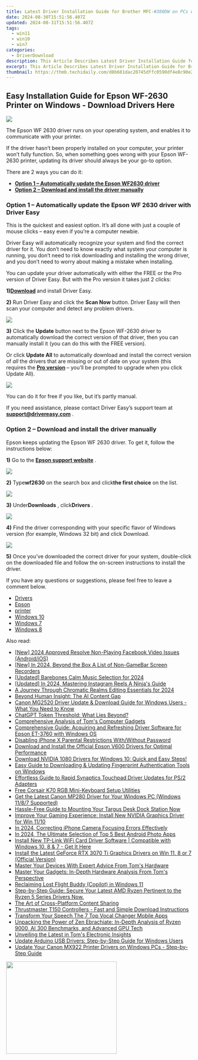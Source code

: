 ```yaml
---
title: Latest Driver Installation Guide for Brother MFC-#380DW on PCs with Windows OS
date: 2024-08-30T15:51:56.407Z
updated: 2024-08-31T15:51:56.407Z
tags:
  - win11
  - win10
  - win7
categories:
  - DriverDownload
description: This Article Describes Latest Driver Installation Guide for Brother MFC-#380DW on PCs with Windows OS
excerpt: This Article Describes Latest Driver Installation Guide for Brother MFC-#380DW on PCs with Windows OS
thumbnail: https://thmb.techidaily.com/d8b681dac20745dffc0590df4e8c90e2635d89e0810cfd55569744e9fd64a173.jpg
---
```


## Easy Installation Guide for Epson WF-2630 Printer on Windows - Download Drivers Here

![](https://images.drivereasy.com/wp-content/uploads/2019/10/2019-10-18_11-07-32.jpg)

 The Epson WF 2630 driver runs on your operating system, and enables it to communicate with your printer.

 If the driver hasn’t been properly installed on your computer, your printer won’t fully function. So, when something goes wrong with your Epson WF-2630 printer, updating its driver should always be your go-to option.

There are 2 ways you can do it:

* **[Option 1 – Automatically update the Epson WF2630 driver](https://tools.techidaily.com/drivereasy/download/)**
* **[Option 2 – Download and install the driver manually](https://tools.techidaily.com/drivereasy/download/)**

### **Option 1 – Automatically update** the Epson WF 2630 **driver** with Driver Easy

 This is the quickest and easiest option. It’s all done with just a couple of mouse clicks – easy even if you’re a computer newbie.

 Driver Easy will automatically recognize your system and find the correct driver for it. You don’t need to know exactly what system your computer is running, you don’t need to risk downloading and installing the wrong driver, and you don’t need to worry about making a mistake when installing.

 You can update your driver automatically with either the FREE or the Pro version of Driver Easy. But with the Pro version it takes just 2 clicks:

 **1)[Download](https://tools.techidaily.com/drivereasy/download/) [](https://tools.techidaily.com/drivereasy/download/)**  and install Driver Easy.

**2)** Run Driver Easy and click the **Scan Now** button. Driver Easy will then scan your computer and detect any problem drivers.

![](https://images.drivereasy.com/wp-content/uploads/2019/10/2019-10-17_12-11-59-7.jpg)

**3)** Click the **Update**  button next to the Epson WF-2630 driver to automatically download the correct version of that driver, then you can manually install it (you can do this with the FREE version).

 Or click **Update All** to automatically download and install the correct version of _all_ the drivers that are missing or out of date on your system (this requires the **[Pro version](https://tools.techidaily.com/drivereasy/download/)**  – you’ll be prompted to upgrade when you click Update All).

![](https://images.drivereasy.com/wp-content/uploads/2019/10/2019-10-18_11-03-55.jpg)

 You can do it for free if you like, but it’s partly manual.

 If you need assistance, please contact Driver Easy’s support team at [**support@drivereasy.com**](https://tools.techidaily.com/drivereasy/download/) .

### **Option 2 – Download and install the driver manually**

 Epson keeps updating the Epson WF 2630 driver. To get it, follow the instructions below:

**1)** Go to the **[Epson support website](https://epson.com/usa)**  .

![](https://images.drivereasy.com/wp-content/uploads/2019/10/2019-10-18_11-30-53-1024x402.jpg)

**2)** Type**wf2630** on the search box and click**the first choice** on the list.

![](https://images.drivereasy.com/wp-content/uploads/2019/10/2019-10-18_11-31-43-1024x475.jpg)

**3)** Under**Downloads** , click**Drivers** .

![](https://images.drivereasy.com/wp-content/uploads/2019/10/2019-10-18_11-33-46-1024x524.jpg)

**4)** Find the driver corresponding with your specific flavor of Windows version (for example, Windows 32 bit) and click Download.

![](https://images.drivereasy.com/wp-content/uploads/2019/10/2019-10-18_11-33-46-2-1024x329.jpg)

**5)** Once you’ve downloaded the correct driver for your system, double-click on the downloaded file and follow the on-screen instructions to install the driver.

 If you have any questions or suggestions, please feel free to leave a comment below.

* [Drivers](https://tools.techidaily.com/drivereasy/download/)
* [Epson](https://tools.techidaily.com/drivereasy/download/)
* [printer](https://tools.techidaily.com/drivereasy/download/)
* [Windows 10](https://tools.techidaily.com/drivereasy/download/)
* [Windows 7](https://tools.techidaily.com/drivereasy/download/)
* [Windows 8](https://tools.techidaily.com/drivereasy/download/)

<ins class="adsbygoogle"
     style="display:block"
     data-ad-format="autorelaxed"
     data-ad-client="ca-pub-7571918770474297"
     data-ad-slot="1223367746"></ins>



<ins class="adsbygoogle"
     style="display:block"
     data-ad-client="ca-pub-7571918770474297"
     data-ad-slot="8358498916"
     data-ad-format="auto"
     data-full-width-responsive="true"></ins>

<span class="atpl-alsoreadstyle">Also read:</span>
<div><ul>
<li><a href="https://facebook-clips.techidaily.com/new-2024-approved-resolve-non-playing-facebook-video-issues-androidios/"><u>[New] 2024 Approved  Resolve Non-Playing Facebook Video Issues (Android/iOS)</u></a></li>
<li><a href="https://remote-screen-capture.techidaily.com/new-in-2024-beyond-the-box-a-list-of-non-gamebar-screen-recorders/"><u>[New] In 2024, Beyond the Box  A List of Non-GameBar Screen Recorders</u></a></li>
<li><a href="https://fox-friendly.techidaily.com/updated-barebones-calm-music-selection-for-2024/"><u>[Updated] Barebones Calm Music Selection for 2024</u></a></li>
<li><a href="https://instagram-clips.techidaily.com/updated-in-2024-mastering-instagram-reels-a-ninjas-guide/"><u>[Updated] In 2024, Mastering Instagram Reels  A Ninja's Guide</u></a></li>
<li><a href="https://article-posts.techidaily.com/a-journey-through-chromatic-realms-editing-essentials-for-2024/"><u>A Journey Through Chromatic Realms  Editing Essentials for 2024</u></a></li>
<li><a href="https://tech-haven.techidaily.com/beyond-human-insight-the-ai-content-gap/"><u>Beyond Human Insight: The AI Content Gap</u></a></li>
<li><a href="https://driver-download.techidaily.com/canon-mg2520-driver-update-and-download-guide-for-windows-users-what-you-need-to-know/"><u>Canon MG2520 Driver Update & Download Guide for Windows Users - What You Need to Know</u></a></li>
<li><a href="https://tech-revival.techidaily.com/chatgpt-token-threshold-what-lies-beyond/"><u>ChatGPT Token Threshold: What Lies Beyond?</u></a></li>
<li><a href="https://hardware-tips.techidaily.com/comprehensive-analysis-of-toms-computer-gadgets/"><u>Comprehensive Analysis of Tom's Computer Gadgets</u></a></li>
<li><a href="https://hardware-help.techidaily.com/comprehensive-guide-acquiring-and-refreshing-driver-software-for-epson-et-3760-with-windows-os/"><u>Comprehensive Guide: Acquiring and Refreshing Driver Software for Epson ET-3760 with Windows OS</u></a></li>
<li><a href="https://ios-unlock.techidaily.com/disabling-iphone-x-parental-restrictions-withwithout-password-by-drfone-ios/"><u>Disabling iPhone X Parental Restrictions With/Without Password</u></a></li>
<li><a href="https://hardware-help.techidaily.com/download-and-install-the-official-epson-v600-drivers-for-optimal-performance/"><u>Download and Install the Official Epson V600 Drivers for Optimal Performance</u></a></li>
<li><a href="https://hardware-help.techidaily.com/download-nvidia-1080-drivers-for-windows-10-quick-and-easy-steps/"><u>Download NVIDIA 1080 Drivers for Windows 10: Quick and Easy Steps!</u></a></li>
<li><a href="https://hardware-help.techidaily.com/easy-guide-to-downloading-and-updating-fingerprint-authentication-tools-on-windows/"><u>Easy Guide to Downloading & Updating Fingerprint Authentication Tools on Windows</u></a></li>
<li><a href="https://hardware-help.techidaily.com/effortless-guide-to-rapid-synaptics-touchpad-driver-updates-for-ps2-adapters/"><u>Effortless Guide to Rapid Synaptics Touchpad Driver Updates for PS/2 Adapters</u></a></li>
<li><a href="https://hardware-help.techidaily.com/free-corsair-k70-rgb-mini-keyboard-setup-utilities/"><u>Free Corsair K70 RGB Mini-Keyboard Setup Utilities</u></a></li>
<li><a href="https://hardware-help.techidaily.com/get-the-latest-canon-mp280-driver-for-your-windows-pc-windows-1187-supported/"><u>Get the Latest Canon MP280 Driver for Your Windows PC (Windows 11/8/7 Supported)</u></a></li>
<li><a href="https://hardware-help.techidaily.com/1722974832319-hassle-free-guide-to-mounting-your-targus-desk-dock-station-now/"><u>Hassle-Free Guide to Mounting Your Targus Desk Dock Station Now</u></a></li>
<li><a href="https://hardware-help.techidaily.com/improve-your-gaming-experience-install-new-nvidia-graphics-driver-for-win-1110/"><u>Improve Your Gaming Experience: Install New NVIDIA Graphics Driver for Win 11/10</u></a></li>
<li><a href="https://fox-direct.techidaily.com/in-2024-correcting-iphone-camera-focusing-errors-effectively/"><u>In 2024, Correcting iPhone Camera Focusing Errors Effectively</u></a></li>
<li><a href="https://some-tips.techidaily.com/in-2024-the-ultimate-selection-of-top-5-best-android-photo-apps/"><u>In 2024, The Ultimate Selection of Top 5 Best Android Photo Apps</u></a></li>
<li><a href="https://hardware-help.techidaily.com/install-new-tp-link-wifi-card-driver-software-compatible-with-windows-10-8-and-7-get-it-here/"><u>Install New TP-Link WiFi Card Driver Software | Compatible with Windows 10, 8 & 7 - Get It Here</u></a></li>
<li><a href="https://hardware-help.techidaily.com/install-the-latest-geforce-rtx-3070-ti-graphics-drivers-on-win-11-8-or-7-official-version/"><u>Install the Latest GeForce RTX 3070 Ti Graphics Drivers on Win 11, 8 or 7 (Official Version)</u></a></li>
<li><a href="https://hardware-help.techidaily.com/master-your-devices-with-expert-advice-from-toms-hardware/"><u>Master Your Devices With Expert Advice From Tom's Hardware</u></a></li>
<li><a href="https://hardware-help.techidaily.com/master-your-gadgets-in-depth-hardware-analysis-from-toms-perspective/"><u>Master Your Gadgets: In-Depth Hardware Analysis From Tom's Perspective</u></a></li>
<li><a href="https://win11.techidaily.com/reclaiming-lost-flight-buddy-copilot-in-windows-11/"><u>Reclaiming Lost Flight Buddy (Copilot) in Windows 11</u></a></li>
<li><a href="https://hardware-help.techidaily.com/step-by-step-guide-secure-your-latest-amd-ryzen-pertinent-to-the-ryzen-5-series-drivers-now/"><u>Step-by-Step Guide: Secure Your Latest AMD Ryzen Pertinent to the Ryzen 5 Series Drivers Now.</u></a></li>
<li><a href="https://instagram-videos.techidaily.com/the-art-of-cross-platform-content-sharing/"><u>The Art of Cross-Platform Content Sharing</u></a></li>
<li><a href="https://hardware-help.techidaily.com/thrustmaster-t150-controllers-fast-and-simple-download-instructions/"><u>Thrustmaster T150 Controllers - Fast and Simple Download Instructions</u></a></li>
<li><a href="https://screen-capture.techidaily.com/transform-your-speech-the-7-top-vocal-changer-mobile-apps/"><u>Transform Your Speech  The 7 Top Vocal Changer Mobile Apps</u></a></li>
<li><a href="https://hardware-help.techidaily.com/unpacking-the-power-of-zen-ebrachiate-in-depth-analysis-of-ryzen-9000-ai-300-benchmarks-and-advanced-gpu-tech/"><u>Unpacking the Power of Zen Ebrachiate: In-Depth Analysis of Ryzen 9000, AI 300 Benchmarks, and Advanced GPU Tech</u></a></li>
<li><a href="https://hardware-help.techidaily.com/unveiling-the-latest-in-toms-electronic-insights/"><u>Unveiling the Latest in Tom's Electronic Insights</u></a></li>
<li><a href="https://hardware-help.techidaily.com/update-arduino-usb-drivers-step-by-step-guide-for-windows-users/"><u>Update Arduino USB Drivers: Step-by-Step Guide for Windows Users</u></a></li>
<li><a href="https://hardware-help.techidaily.com/update-your-canon-mx922-printer-drivers-on-windows-pcs-step-by-step-guide/"><u>Update Your Canon MX922 Printer Drivers on Windows PCs - Step-by-Step Guide</u></a></li>
</ul></div>

<!-- affiliate ads begin -->
<a href="https://printrendy.pxf.io/c/5597632/1453720/17020" target="_top" id="1453720"><img src="//a.impactradius-go.com/display-ad/17020-1453720" border="0" alt="" width="300" height="250"/></a><img height="0" width="0" src="https://imp.pxf.io/i/5597632/1453720/17020" style="position:absolute;visibility:hidden;" border="0" />
<!-- affiliate ads end -->